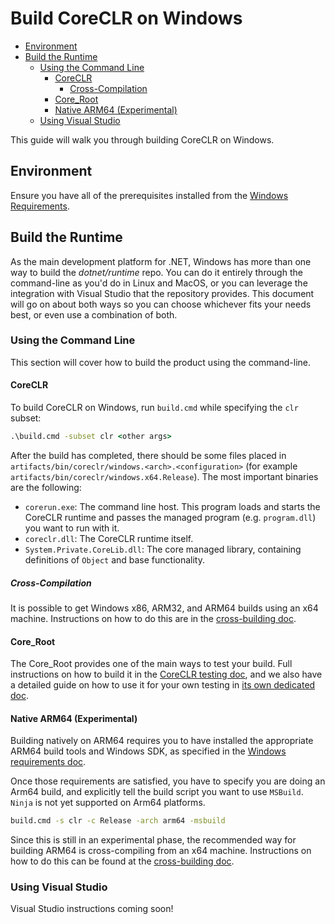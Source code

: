 # Build CoreCLR on Windows <!-- omit in toc -->

* [Environment](#environment)
* [Build the Runtime](#build-the-runtime)
  * [Using the Command Line](#using-the-command-line)
    * [CoreCLR](#coreclr)
      * [Cross-Compilation](#cross-compilation)
    * [Core_Root](#core_root)
    * [Native ARM64 (Experimental)](#native-arm64-experimental)
  * [Using Visual Studio](#using-visual-studio)

This guide will walk you through building CoreCLR on Windows.

## Environment

Ensure you have all of the prerequisites installed from the [Windows Requirements](/docs/workflow/requirements/windows-requirements.md).

## Build the Runtime

As the main development platform for .NET, Windows has more than one way to build the _dotnet/runtime_ repo. You can do it entirely through the command-line as you'd do in Linux and MacOS, or you can leverage the integration with Visual Studio that the repository provides. This document will go on about both ways so you can choose whichever fits your needs best, or even use a combination of both.

### Using the Command Line

This section will cover how to build the product using the command-line.

#### CoreCLR

To build CoreCLR on Windows, run `build.cmd` while specifying the `clr` subset:

```cmd
.\build.cmd -subset clr <other args>
```

After the build has completed, there should be some files placed in `artifacts/bin/coreclr/windows.<arch>.<configuration>` (for example `artifacts/bin/coreclr/windows.x64.Release`). The most important binaries are the following:

* `corerun.exe`: The command line host. This program loads and starts the CoreCLR runtime and passes the managed program (e.g. `program.dll`) you want to run with it.
* `coreclr.dll`: The CoreCLR runtime itself.
* `System.Private.CoreLib.dll`: The core managed library, containing definitions of `Object` and base functionality.

##### Cross-Compilation

It is possible to get Windows x86, ARM32, and ARM64 builds using an x64 machine. Instructions on how to do this are in the [cross-building doc](/docs/workflow/building/coreclr/cross-building.md#windows-cross-building).

#### Core_Root

The Core_Root provides one of the main ways to test your build. Full instructions on how to build it in the [CoreCLR testing doc](/docs/workflow/testing/coreclr/testing.md), and we also have a detailed guide on how to use it for your own testing in [its own dedicated doc](/docs/workflow/testing/using-corerun-and-coreroot.md).

#### Native ARM64 (Experimental)

Building natively on ARM64 requires you to have installed the appropriate ARM64 build tools and Windows SDK, as specified in the [Windows requirements doc](/docs/workflow/requirements/windows-requirements.md).

Once those requirements are satisfied, you have to specify you are doing an Arm64 build, and explicitly tell the build script you want to use `MSBuild`. `Ninja` is not yet supported on Arm64 platforms.

```cmd
build.cmd -s clr -c Release -arch arm64 -msbuild
```

Since this is still in an experimental phase, the recommended way for building ARM64 is cross-compiling from an x64 machine. Instructions on how to do this can be found at the [cross-building doc](/docs/workflow/building/coreclr/cross-building.md#cross-compiling-for-arm32-and-arm64).

### Using Visual Studio

Visual Studio instructions coming soon!
